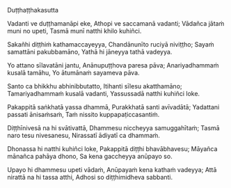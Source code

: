 Duṭṭhaṭṭhakasutta

Vadanti ve duṭṭhamanāpi eke,
Athopi ve saccamanā vadanti;
Vādañca jātaṁ muni no upeti,
Tasmā munī natthi khilo kuhiñci.

Sakañhi diṭṭhiṁ kathamaccayeyya,
Chandānunīto ruciyā niviṭṭho;
Sayaṁ samattāni pakubbamāno,
Yathā hi jāneyya tathā vadeyya.

Yo attano sīlavatāni jantu,
Anānupuṭṭhova paresa pāva;
Anariyadhammaṁ kusalā tamāhu,
Yo ātumānaṁ sayameva pāva.

Santo ca bhikkhu abhinibbutatto,
Itihanti sīlesu akatthamāno;
Tamariyadhammaṁ kusalā vadanti,
Yassussadā natthi kuhiñci loke.

Pakappitā saṅkhatā yassa dhammā,
Purakkhatā santi avīvadātā;
Yadattani passati ānisaṁsaṁ,
Taṁ nissito kuppapaṭiccasantiṁ.

Diṭṭhīnivesā na hi svātivattā,
Dhammesu niccheyya samuggahītaṁ;
Tasmā naro tesu nivesanesu,
Nirassatī ādiyatī ca dhammaṁ.

Dhonassa hi natthi kuhiñci loke,
Pakappitā diṭṭhi bhavābhavesu;
Māyañca mānañca pahāya dhono,
Sa kena gaccheyya anūpayo so.

Upayo hi dhammesu upeti vādaṁ,
Anūpayaṁ kena kathaṁ vadeyya;
Attā nirattā na hi tassa atthi,
Adhosi so diṭṭhimidheva sabbanti.